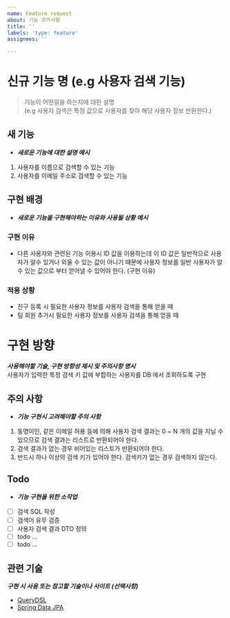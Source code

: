 ```yaml
---
name: Feature request
about: 기능 추가사항
title: ''
labels: 'type: feature'
assignees: ''

---
```


# 신규 기능 명 (e.g 사용자 검색 기능)

> 기능이 어떤일을 하는지에 대한 설명 <br>(e.g 사용자 검색은 특정 값으로 사용자를 찾아 해당 사용자 정보 반환한다.)

## 새 기능

- **_새로운 기능에 대한 설명 예시_**

1. 사용자를 이름으로 검색할 수 있는 기능
2. 사용자를 이메일 주소로 검색할 수 있는 기능

## 구현 배경

- **_새로운 기능을 구현해야하는 이유와 사용될 상황 예시_**

### 구현 이유

- 다른 사용자와 관련된 기능 이용시 ID 값을 이용하는데 이 ID 값은 일반적으로 사용자가 알수 있거나 외울 수 있는 값이 아니기 때문에 사용자 정보를 일반 사용자가 알 수 있는 값으로 부터 얻어낼 수 있어야 한다. (구현 이유)

### 적용 상황

- 친구 등록 시 필요한 사용자 정보를 사용자 검색을 통해 얻을 때
- 팀 회원 추가시 필요한 사용자 정보를 사용자 검색을 통해 얻을 때

# 구현 방향

**_사용해야할 기술, 구현 방향성 제시 및 주의사항 명시_**<br>
사용자가 입력한 특정 검색 키 값에 부합하는 사용자를 DB 에서 조회하도록 구현

## 주의 사항

- **_기능 구현시 고려해야할 주의 사항_**

1. 동명이인, 같은 이메일 허용 등에 의해 사용자 검색 결과는 0 ~ N 개의 값을 지닐 수 있으므로 검색 결과는 리스트로 반환되어야 한다.
2. 검색 결과가 없는 경우 비어있는 리스트가 반환되어야 한다.
3. 반드시 하나 이상의 검색 키가 있어야 한다. 검색키가 없는 경우 검색하지 않는다.

## Todo

- **_기능 구현을 위한 소작업_**
- [ ] 검색 SQL 작성
- [ ] 검색어 유무 검증
- [ ] 사용자 검색 결과 DTO 정의
- [ ] todo ...
- [ ] todo ...

## 관련 기술

**_구현 시 사용 또는 참고할 기술이나 사이트 (선택사항)_**

- [QueryDSL](http://querydsl.com)
- [Spring Data JPA](https://spring.io/projects/spring-data-jpa)
